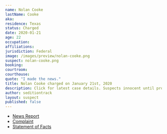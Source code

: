 ```yaml
---
name: Nolan Cooke
lastName: Cooke
aka:
residence: Texas
status: Charged
date: 2020-01-21
age: 22
occupation:
affiliations:
jurisdiction: Federal
image: /images/preview/nolan-cooke.png
suspect: nolan-cooke.png
booking:
courtroom:
courthouse:
quote: "I made the news."
title: Nolan Cooke charged on January 21st, 2020
description: Click for latest case details. Suspects innocent until proven guilty.
author: seditiontrack
layout: suspect
published: false
---
```

- [News Report](https://lawandcrime.com/u-s-capitol-siege/texas-man-brought-his-girlfriend-with-him-to-take-on-the-revolution-at-capitol-documented-it-all-on-social-media-and-was-arrested/)
- [Complaint](https://www.justice.gov/opa/page/file/1358231/download)
- [Statement of Facts](https://www.justice.gov/opa/page/file/1358226/download)

